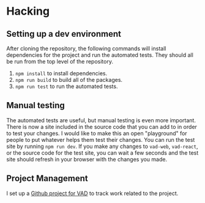 # Hacking

## Setting up a dev environment

After cloning the repository, the following commands will install dependencies for the project and run the automated tests. They should all be run from the top level of the repository.

1. `npm install` to install dependencies.
2. `npm run build` to build all of the packages.
3. `npm run test` to run the automated tests.

## Manual testing

The automated tests are useful, but manual testing is even more important. There is now a site included in the source code that you can add to in order to test your changes. I would like to make this an open "playground" for people to put whatever helps them test their changes. You can run the test site by running `npm run dev`. If you make any changes to `vad-web`, `vad-react`, or the source code for the test site, you can wait a few seconds and the test site should refresh in your browser with the changes you made.

## Project Management

I set up a [Github project for VAD](https://github.com/users/ricky0123/projects/1) to track work related to the project.
